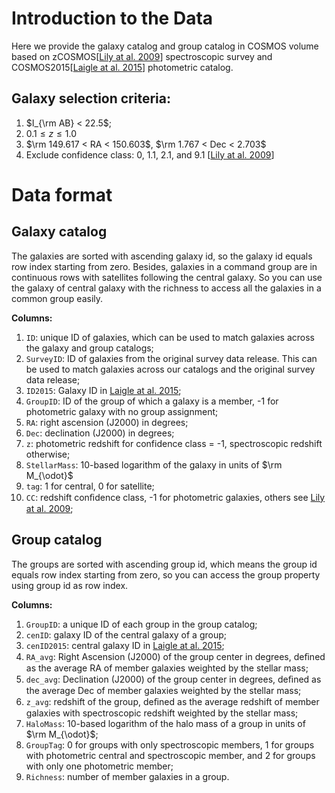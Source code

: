 # Introduction to the Data

Here we provide the galaxy catalog and group catalog in COSMOS volume based on zCOSMOS[[Lily at al. 2009][1]] spectroscopic survey and COSMOS2015[[Laigle at al. 2015][2]] photometric catalog.


## Galaxy selection criteria:

1. $I_{\rm AB} < 22.5$;
2. $0.1 \le z \le 1.0$
3. $\rm 149.617 < RA < 150.603$, $\rm 1.767 < Dec < 2.703$
4. Exclude confidence class: 0, 1.1, 2.1, and 9.1 [[Lily at al. 2009][1]]

# Data format

## Galaxy catalog

The galaxies are sorted with ascending galaxy id, so the galaxy id equals row index starting from zero. Besides, galaxies in a command group are in continuous rows with satellites following the central galaxy. So you can use the galaxy of central galaxy with the richness to access all the galaxies in a common group easily.

**Columns:**

1. `ID`: unique ID of galaxies, which can be used to match galaxies across the galaxy and group catalogs;
2. `SurveyID`: ID of galaxies from the original survey data release. This can be used to match galaxies across our catalogs and the original survey data release;
3. `ID2015`: Galaxy ID in [Laigle at al. 2015][2];
4. `GroupID`: ID of the group of which a galaxy is a member, -1 for photometric galaxy with no group assignment;
5. `RA`: right ascension (J2000) in degrees;
6. `Dec`: declination (J2000) in degrees;
7. `z`: photometric redshift for confidence class = -1, spectroscopic redshift otherwise;
8. `StellarMass`: 10-based logarithm of the galaxy in units of $\rm M_{\odot}$
9. `tag`: 1 for central, 0 for satellite;
10. `CC`: redshift conﬁdence class, -1 for photometric galaxies, others see  [Lily at al. 2009][1];

## Group catalog

The groups are sorted with ascending group id, which means the group id equals row index starting from zero, so you can access the group property using group id as row index.

**Columns:**

1. `GroupID`: a unique ID of each group in the group catalog;
2. `cenID`: galaxy ID of the central galaxy of a group;
3. `cenID2015`: central galaxy ID in [Laigle at al. 2015][2];
4. `RA_avg`: Right Ascension (J2000) of the group center in degrees, deﬁned as the average RA of member galaxies weighted by the stellar mass;
5. `dec_avg`: Declination (J2000) of the group center in degrees, deﬁned as the average Dec of member galaxies weighted by the stellar mass;
6. `z_avg`: redshift of the group, deﬁned as the average redshift of member galaxies with spectroscopic redshift weighted by the stellar mass;
7. `HaloMass`: 10-based logarithm of the halo mass of a group in units of $\rm M_{\odot}$;
8. `GroupTag`: 0 for groups with only spectroscopic members, 1 for groups with photometric central and spectroscopic member, and 2 for groups with only one photometric member;
9. `Richness`: number of member galaxies in a group.

[1]: https://iopscience.iop.org/article/10.1088/0067-0049/184/2/218	"THE zCOSMOS 10k-BRIGHT SPECTROSCOPIC SAMPLE"
[2]: https://iopscience.iop.org/article/10.3847/0067-0049/224/2/24	"THE COSMOS2015 CATALOG: EXPLORING THE 1 < z < 6 UNIVERSE WITH HALF A MILLION GALAXIES"
